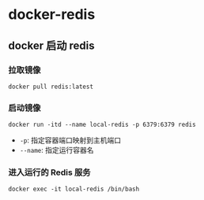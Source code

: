 # docker-redis

## docker 启动 redis

### 拉取镜像

```shell
docker pull redis:latest
```

### 启动镜像

```shell
docker run -itd --name local-redis -p 6379:6379 redis
```

- `-p`: 指定容器端口映射到主机端口
- `--name`: 指定运行容器名

### 进入运行的 Redis 服务

```shell
docker exec -it local-redis /bin/bash
```
